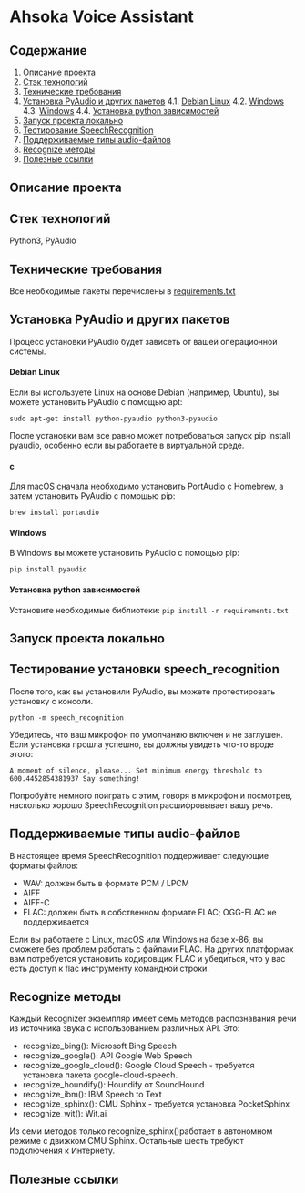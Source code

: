 # Ahsoka Voice Assistant

## Содержание
1. [Описание проекта](#description)
2. [Стэк технологий](#stack)
3. [Технические требования](#requirements)
4. [Установка PyAudio и других пакетов](#pacages_installation)
4.1. [Debian Linux](#pyaudio_installation_linux)
4.2. [Windows](#pyaudio_installation_macos)
4.3. [Windows](#pyaudio_installation_windows)
4.4. [Установка python зависимостей](#python_packages_installation)
5. [Запуск проекта локально](#lounch)
6. [Тестирование SpeechRecognition](#sr_testing)
7. [Поддерживаемые типы audio-файлов](#supported_audio_file_types)
8. [Recognize методы](#recognize_methods)
9. [Полезные ссылки](#links)

## <a name='description'>Описание проекта</a>

## <a name='stack'>Стек технологий</a>
Python3, PyAudio

## <a name='requirements'>Технические требования</a>
Все необходимые пакеты перечислены в [requirements.txt](https://github.com/reakfog/ahsoka_voice_assistant/blob/main/requirements.txt)

## <a name='pacages_installation'>Установка PyAudio и других пакетов</a>
Процесс установки PyAudio будет зависеть от вашей операционной системы.

#### <a name='pyaudio_installation_linux'>Debian Linux</a>
Если вы используете Linux на основе Debian (например, Ubuntu), вы можете установить PyAudio с помощью apt:

`sudo apt-get install python-pyaudio python3-pyaudio`

После установки вам все равно может потребоваться запуск pip install pyaudio, особенно если вы работаете в виртуальной среде.

#### <a name='pyaudio_installation_macos'>с</a>
Для macOS сначала необходимо установить PortAudio с Homebrew, а затем установить PyAudio с помощью pip:

`brew install portaudio`

#### <a name='pyaudio_installation_windows'>Windows</a>
В Windows вы можете установить PyAudio с помощью pip:

`pip install pyaudio`

#### <a name='python_packages_installation'>Установка python зависимостей</a>
Установите необходимые библиотеки:
`pip install -r requirements.txt`

## <a name='lounch'>Запуск проекта локально</a>

## <a name='sr_testing'>Тестирование установки speech_recognition</a>
После того, как вы установили PyAudio, вы можете протестировать установку с консоли.

`python -m speech_recognition`

Убедитесь, что ваш микрофон по умолчанию включен и не заглушен. Если установка прошла успешно, вы должны увидеть что-то вроде этого:

`A moment of silence, please...
Set minimum energy threshold to 600.4452854381937
Say something!`

Попробуйте немного поиграть с этим, говоря в микрофон и посмотрев, насколько хорошо SpeechRecognition расшифровывает вашу речь.

## <a name='supported_audio_file_types'>Поддерживаемые типы audio-файлов</a>
В настоящее время SpeechRecognition поддерживает следующие форматы файлов:

- WAV: должен быть в формате PCM / LPCM
- AIFF
- AIFF-C
- FLAC: должен быть в собственном формате FLAC; OGG-FLAC не поддерживается

Если вы работаете с Linux, macOS или Windows на базе x-86, вы сможете без проблем работать с файлами FLAC. На других платформах вам потребуется установить кодировщик FLAC и убедиться, что у вас есть доступ к flac инструменту командной строки.

## <a name='recognize_methods'>Recognize методы</a>

Каждый Recognizer экземпляр имеет семь методов распознавания речи из источника звука с использованием различных API.
Это:
- recognize_bing(): Microsoft Bing Speech
- recognize_google(): API Google Web Speech
- recognize_google_cloud(): Google Cloud Speech - требуется установка пакета google-cloud-speech.
- recognize_houndify(): Houndify от SoundHound
- recognize_ibm(): IBM Speech to Text
- recognize_sphinx(): CMU Sphinx - требуется установка PocketSphinx
- recognize_wit(): Wit.ai

Из семи методов только recognize_sphinx()работает в автономном режиме с движком CMU Sphinx. Остальные шесть требуют подключения к Интернету.

## <a name='links'>Полезные ссылки</a>

